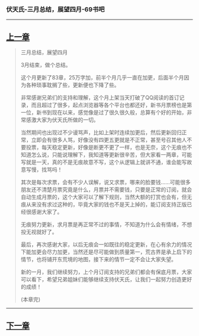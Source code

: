 ### 伏天氏-三月总结，展望四月-69书吧

--------
[上一章](./8d711832885b369c4cab77f42bdb810f.md)
--------


>
>
>
>三月总结，展望四月
>
>3月结束，做个总结。
>
>这个月更新了83章，25万字加，前半个月几乎一直在加更，后面半个月因为各种琐事耽搁了些，更新便也下降了些。
>
>非常感谢兄弟们的支持和理解，这个月上架当天打破了QQ阅读的首订记录，而且超过了很多，起点浏览器等各个平台也都还好，新书月票榜也是第一位，新书到现在以来，感觉像是过了很久很久般，总算有个好的开始，非常感激大家为伏天氏所做的一切。
>
>当然期间也出现过不少谩骂声，比如上架时连续加更后，然后更新回归正常，立即会有很多人骂，好像没有四更五更就是不正常，甚至号召其他人不要投票，每天稳定更新，好像是断更不更了一样，也是无奈，这个无痕也不知道怎么说，只能说理解下，我知道等更新很辛苦，但大家看一两章，可能写就是一天，真的不是无痕故意不写，这个从逻辑上就讲不通，谁会能写故意写慢，找骂吗！
>
>其次是每次求票，会有不少人误解，说又求票，哪来的脸要钱……可能很多朋友还不清楚月票究竟是什么，月票并不需要钱，只要是正常的订阅，就会自动生成月票的，这个大家可以了解下规则，当然大额的打赏也会有，但无痕从来没有求过这种的，毕竟大家的钱也不是天上掉的，能订阅支持正版已经很感谢大家了。
>
>无痕努力更新，求月票是再正常不过的事情，不知道为什么会有情绪，不想投无视就好了。
>
>最后，再次感谢大家，以后无痕会一如既往的稳定更新，在心有余力的情况下能加更会尽力加更，当然还是尽可能做到质量第一，荒古界是承上启下的情节，也将铺开东荒境的地图，接下来的情节一定不会让大家失望。
>
>新的一月，我们继续努力，上个月订阅支持的兄弟们都会有保底月票，大家可以看下，希望兄弟姐妹们能够继续支持伏天氏，让我们一起努力创造更好的成绩！
>
>(本章完)
>
>

--------
[下一章](./4ba14c436c4aab13e49a69ce431e3b2b.md)
--------
